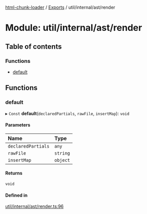 [html-chunk-loader](../README.md) / [Exports](../modules.md) / util/internal/ast/render

# Module: util/internal/ast/render

## Table of contents

### Functions

- [default](util_internal_ast_render.md#default)

## Functions

### default

▸ `Const` **default**(`declaredPartials`, `rawFile`, `insertMap`): `void`

#### Parameters

| Name | Type |
| :------ | :------ |
| `declaredPartials` | `any` |
| `rawFile` | `string` |
| `insertMap` | `object` |

#### Returns

`void`

#### Defined in

[util/internal/ast/render.ts:96](https://github.com/abschill/html-chunk-loader/blob/3536a6e/lib/v1/util/internal/ast/render.ts#L96)
